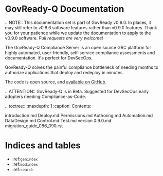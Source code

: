 GovReady-Q Documentation
========================

.. NOTE::
   This documentation set is part of GovReady v0.9.0. In places, it may still refer to v0.8.6 software features rather than v0.9.0 features. Thank you for your patience while we update the documentation to apply to the v0.9.0 software. *Pull requests are very welcome!*

The GovReady-Q Compliance Server is an open source GRC platform for highly automated, user-friendly, self-service compliance assessments and documentation. It's perfect for DevSecOps.

GovReady-Q solves the painful compliance bottleneck of needing months to authorize applications that deploy and redeploy in minutes.

The code is open source, and [available on GitHub](https://github.com/GovReady/govready-q).

.. ATTENTION::
   GovReady-Q is in Beta. Suggested for DevSecOps early adopters needing Compliance-as-Code.

.. toctree::
   :maxdepth: 1
   :caption: Contents:

   introduction.md
   Deploy.md
   Permissions.md
   Authoring.md
   Automation.md
   DataDesign.md
   Control.md
   Test.md
   version.0.9.0.md
   migration_guide_086_090.rst


Indices and tables
==================

* :ref:`genindex`
* :ref:`modindex`
* :ref:`search`


